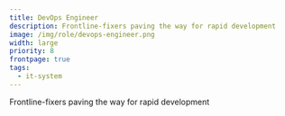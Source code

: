 ```yaml
---
title: DevOps Engineer
description: Frontline-fixers paving the way for rapid development
image: /img/role/devops-engineer.png
width: large
priority: 8
frontpage: true
tags:
  - it-system
---
```

Frontline-fixers paving the way for rapid development